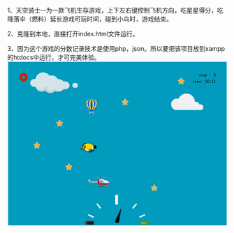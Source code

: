 1、天空骑士--为一款飞机生存游戏，上下左右键控制飞机方向，吃星星得分，吃降落伞（燃料）延长游戏可玩时间，碰到小鸟时，游戏结束。

2、克隆到本地，直接打开index.html文件运行。

3、因为这个游戏的分数记录技术是使用php，json。所以要把该项目放到xampp的htdocs中运行，才可完美体验。
![此游戏截图](https://github.com/chenguanquan/skyangle/blob/master/%E6%95%88%E6%9E%9C%E5%9B%BE1.png)
